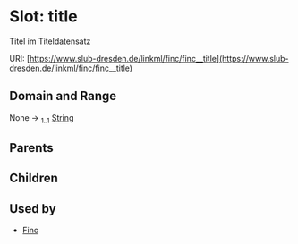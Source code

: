 
# Slot: title

Titel im Titeldatensatz

URI: [https://www.slub-dresden.de/linkml/finc/finc__title](https://www.slub-dresden.de/linkml/finc/finc__title)


## Domain and Range

None &#8594;  <sub>1..1</sub> [String](types/String.md)

## Parents


## Children


## Used by

 * [Finc](Finc.md)
